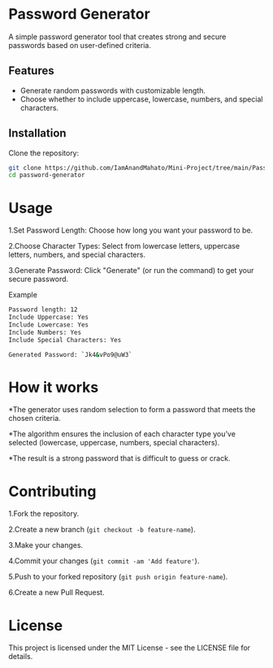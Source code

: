 # Password Generator

A simple password generator tool that creates strong and secure passwords based on user-defined criteria.

## Features

- Generate random passwords with customizable length.
- Choose whether to include uppercase, lowercase, numbers, and special characters.

## Installation

Clone the repository:

```bash
git clone https://github.com/IamAnandMahato/Mini-Project/tree/main/Password%20Generator
cd password-generator 
```


<h1>Usage</h1>

1.Set Password Length: Choose how long you want your password to be.

2.Choose Character Types: Select from lowercase letters, uppercase letters, numbers, and special characters.

3.Generate Password: Click "Generate" (or run the command) to get your secure password.


Example
```bash
Password length: 12
Include Uppercase: Yes
Include Lowercase: Yes
Include Numbers: Yes
Include Special Characters: Yes

Generated Password: `Jk4&vPo9@uW3`
```

<h1>How it works</h1>

*The generator uses random selection to form a password that meets the chosen criteria.

*The algorithm ensures the inclusion of each character type you’ve selected (lowercase, uppercase, numbers, special characters).

*The result is a strong password that is difficult to guess or crack.



<h1>Contributing</h1>

1.Fork the repository.

2.Create a new branch (`git checkout -b feature-name`).

3.Make your changes.

4.Commit your changes (`git commit -am 'Add feature'`).

5.Push to your forked repository (`git push origin feature-name`).

6.Create a new Pull Request.


<h1>License</h1>

This project is licensed under the MIT License - see the LICENSE file for details.


